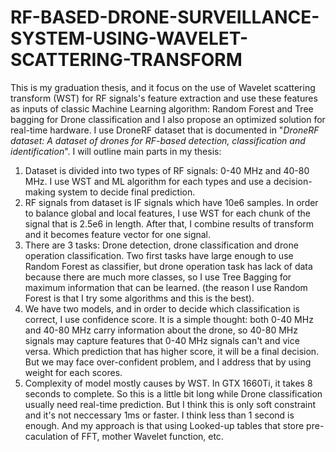 # RF-BASED-DRONE-SURVEILLANCE-SYSTEM-USING-WAVELET-SCATTERING-TRANSFORM

This is my graduation thesis, and it focus on the use of Wavelet scattering transform (WST) for RF signals's feature extraction and use these features as inputs of classic Machine Learning algorithm: Random Forest and Tree bagging for Drone classification and I also propose an optimized solution for real-time hardware. I use DroneRF dataset that is documented in "*DroneRF dataset: A dataset of drones for RF-based detection, classification and identification*". I will outline main parts in my thesis:
1. Dataset is divided into two types of RF signals: 0-40 MHz and 40-80 MHz. I use WST and ML algorithm for each types and use a decision-making system to decide final prediction.
2. RF signals from dataset is IF signals which have 10e6 samples. In order to balance global and local features, I use WST for each chunk of the signal that is 2.5e6 in length. After that, I combine results of transform and it becomes feature vector for one signal.
3. There are 3 tasks: Drone detection, drone classification and drone operation classification. Two first tasks have large enough to use Random Forest as classifier, but drone operation task has lack of data because there are much more classes, so I use Tree Bagging for maximum information that can be learned. (the reason I use Random Forest is that I try some algorithms and this is the best).
4. We have two models, and in order to decide which classification is correct, I use confidence score. It is a simple thought: both 0-40 MHz and 40-80 MHz carry information about the drone, so 40-80 MHz signals may capture features that 0-40 MHz signals can't and vice versa. Which prediction that has higher score, it will be a final decision. But we may face over-confident problem, and I address that by using weight for each scores.
5. Complexity of model mostly causes by WST. In GTX 1660Ti, it takes 8 seconds to complete. So this is a little bit long while Drone classification usually need real-time prediction. But I think this is only soft constraint and it's not neccessary 1ms or faster. I think less than 1 second is enough. And my approach is that using Looked-up tables that store pre-caculation of FFT, mother Wavelet function, etc.
